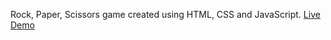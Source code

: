 Rock, Paper, Scissors game created using HTML, CSS and JavaScript.
[Live Demo](https://raw.githack.com/MintasAlex/RockPaperScisors/master/index.html) 
